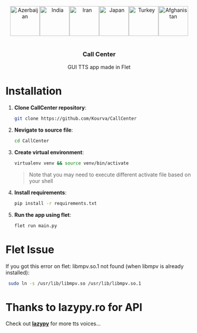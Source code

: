 <div align="center">
<table align="center">
  <tbody align="center">
    <tr align="center">
        <img src="https://github.com/Kourva/CallCenter/assets/118578799/e259e98e-0cdb-4156-8101-a606416ea76b" width="80px;" alt="Azerbaijan"/>
        <img src="https://github.com/Kourva/CallCenter/assets/118578799/40f63c88-3e0f-4f28-ae2b-95f5b0f60d67" width="80px;" alt="India"/>
        <img src="https://github.com/Kourva/CallCenter/assets/118578799/3cd2858f-25db-4ac1-bc06-cc84162e83bb" width="80px;" alt="Iran"/>
        <img src="https://github.com/Kourva/CallCenter/assets/118578799/78f4128c-09e2-49b7-819c-5c840733af67" width="80px;" alt="Japan"/>
        <img src="https://github.com/Kourva/CallCenter/assets/118578799/58c8da1e-d019-4848-9708-c3a4f5b5c799" width="80px;" alt="Turkey"/>
        <img src="https://github.com/Kourva/CallCenter/assets/118578799/1ee41a11-3c76-4e36-9a7a-2b4e0afe7504" width="80px;" alt="Afghanistan"/>
    </tr>
  </tbody>
</table>
  <h3><b>Call Center</b></h3>
  <p>GUI TTS app made in Flet</p>
</div>

# Installation
1. **Clone CallCenter repository**:
    ```bash
    git clone https://github.com/Kourva/CallCenter
    ```
2. **Nevigate to source file**:
    ```bash
    cd CallCenter
    ```
3. **Create virtual environment**:
    ```bash
    virtualenv venv && source venv/bin/activate
    ```
    > Note that you may need to execute different activate file based on your shell
4. **Install requirements**:
    ```bash
    pip install -r requirements.txt
    ```
5. **Run the app using flet**:
    ```bash
    flet run main.py
    ```

# Flet Issue
If you got this error on flet: libmpv.so.1 not found (when libmpv is already installed):
```bash
 sudo ln -s /usr/lib/libmpv.so /usr/lib/libmpv.so.1
```

# Thanks to lazypy.ro for API
Check out [**lazypy**](https://lazypy.ro) for more tts voices...
